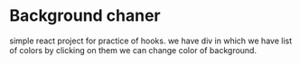 # Background chaner

simple react project for practice of hooks.
we have div in which we have list of colors by clicking on them we can change color of background.
